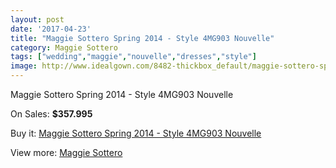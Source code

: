 ```yaml
---
layout: post
date: '2017-04-23'
title: "Maggie Sottero Spring 2014 - Style 4MG903 Nouvelle"
category: Maggie Sottero
tags: ["wedding","maggie","nouvelle","dresses","style"]
image: http://www.idealgown.com/8482-thickbox_default/maggie-sottero-spring-2014-style-4mg903-nouvelle.jpg
---
```

Maggie Sottero Spring 2014 - Style 4MG903 Nouvelle

On Sales: **$357.995**
<a href="https://www.idealgown.com/en/maggie-sottero/3522-maggie-sottero-spring-2014-style-4mg903-nouvelle.html"><amp-img layout="responsive" width="600" height="600" src="//www.idealgown.com/8482-thickbox_default/maggie-sottero-spring-2014-style-4mg903-nouvelle.jpg" alt="Maggie Sottero Spring 2014 - Style 4MG903 Nouvelle 0" /></a>
<a href="https://www.idealgown.com/en/maggie-sottero/3522-maggie-sottero-spring-2014-style-4mg903-nouvelle.html"><amp-img layout="responsive" width="600" height="600" src="//www.idealgown.com/8484-thickbox_default/maggie-sottero-spring-2014-style-4mg903-nouvelle.jpg" alt="Maggie Sottero Spring 2014 - Style 4MG903 Nouvelle 1" /></a>
<a href="https://www.idealgown.com/en/maggie-sottero/3522-maggie-sottero-spring-2014-style-4mg903-nouvelle.html"><amp-img layout="responsive" width="600" height="600" src="//www.idealgown.com/8483-thickbox_default/maggie-sottero-spring-2014-style-4mg903-nouvelle.jpg" alt="Maggie Sottero Spring 2014 - Style 4MG903 Nouvelle 2" /></a>

Buy it: [Maggie Sottero Spring 2014 - Style 4MG903 Nouvelle](https://www.idealgown.com/en/maggie-sottero/3522-maggie-sottero-spring-2014-style-4mg903-nouvelle.html "Maggie Sottero Spring 2014 - Style 4MG903 Nouvelle")

View more: [Maggie Sottero](https://www.idealgown.com/en/45-maggie-sottero "Maggie Sottero")